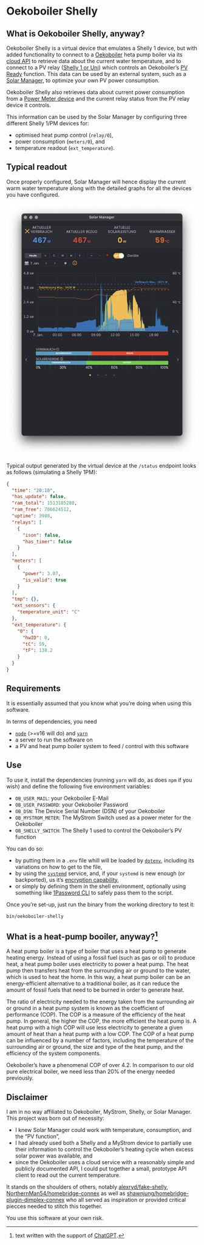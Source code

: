 # Oekoboiler Shelly

## What is Oekoboiler Shelly, anyway?

Oekoboiler Shelly is a virtual device that emulates a Shelly 1 device, but with added functionality to connect to a [Oekoboiler](https://oekoboiler.com/en/) heta pump boiler via its [cloud API](https://github.com/johannrichard/oekoboiler-api) to retrieve data about the current water temperature, and to connect to a PV relay ([Shelly 1 or Uni](https://kb.shelly.cloud/knowledge-base/shelly-uni)) which controls an Oekoboiler’s [PV Ready](https://oekoboiler.com/produkt/rs-oekob-13-300-liter/) function. This data can be used by an external system, such as a [Solar Manager](https://solarmanager.ch), to optimize your own PV power consumption.

Oekoboiler Shelly also retrieves data about current power consumption from a [Power Meter device](https://mystrom.ch) and the current relay status from the PV relay device it controls.

This information can be used by the Solar Manager by configuring three different Shelly 1/PM devices for:

- optimised heat pump control (`relay/0`),
- power consumption (`meters/0`), and
- temperature readout (`ext_temperature`).

## Typical readout

Once properly configured, Solar Manager will hence display the current warm water temperature along with the detailed graphs for all the devices you have configured.

![Oekoboiler Readout](./assets/oekoboiler-readout.jpg)

Typical output generated by the virtual device at the `/status` endpoint looks as follows (simulating a Shelly 1PM):

```json
{
  "time": "20:10",
  "has_update": false,
  "ram_total": 1513185280,
  "ram_free": 786624512,
  "uptime": 3988,
  "relays": [
    {
      "ison": false,
      "has_timer": false
    }
  ],
  "meters": [
    {
      "power": 3.07,
      "is_valid": true
    }
  ],
  "tmp": {},
  "ext_sensors": {
    "temperature_unit": "C"
  },
  "ext_temperature": {
    "0": {
      "hwID": 0,
      "tC": 59,
      "tF": 138.2
    }
  }
}
```

## Requirements

It is essentially assumed that you know what you’re doing when using this software.

In terms of dependencies, you need

- [`node`](https://nodejs.org/en/) (>=v16 will do) and [`yarn`](https://yarnpkg.com)
- a server to run the software on
- a PV and heat pump boiler system to feed / control with this software

## Use

To use it, install the dependencies (running `yarn` will do, as does `npm` if you wish) and define the following five environment variables:

- `OB_USER_MAIL`: your Oekoboiler E-Mail
- `OB_USER_PASSWORD`: your Oekoboiler Password
- `OB_DSN`: The Device Serial Number (DSN) of your Oekoboiler
- `OB_MYSTROM_METER`: The MyStrom Switch used as a power meter for the Oekoboiler
- `OB_SHELLY_SWITCH`: The Shelly 1 used to control the Oekoboiler’s PV function

You can do so:

- by putting them in a `.env` file whill will be loaded by [`dotenv`](https://github.com/motdotla/dotenv), including its variations on how to get to the file,
- by using the [`systemd`](https://systemd.io/) service, and, if your `systemd` is new enough (or backported), us it’s [encryption capability](https://systemd.io/CREDENTIALS/),
- or simply by defining them in the shell environment, optionally using something like [1Password CLI](https://developer.1password.com/docs/cli/) to safely pass them to the script.

Once you’re set-up, just run the binary from the working directory to test it:

```shell
bin/oekoboiler-shelly
```

## What is a heat-pump booiler, anyway?[^1]

A heat pump boiler is a type of boiler that uses a heat pump to generate heating energy. Instead of using a fossil fuel (such as gas or oil) to produce heat, a heat pump boiler uses electricity to power a heat pump. The heat pump then transfers heat from the surrounding air or ground to the water, which is used to heat the home. In this way, a heat pump boiler can be an energy-efficient alternative to a traditional boiler, as it can reduce the amount of fossil fuels that need to be burned in order to generate heat.

The ratio of electricity needed to the energy taken from the surrounding air or ground in a heat pump system is known as the coefficient of performance (COP). The COP is a measure of the efficiency of the heat pump. In general, the higher the COP, the more efficient the heat pump is. A heat pump with a high COP will use less electricity to generate a given amount of heat than a heat pump with a low COP. The COP of a heat pump can be influenced by a number of factors, including the temperature of the surrounding air or ground, the size and type of the heat pump, and the efficiency of the system components.

Oekoboiler’s have a phenomenal COP of over 4.2. In comparison to our old pure electrical boiler, we need less than 20% of the energy needed previously.

## Disclaimer

I am in no way affiliated to Oekoboiler, MyStrom, Shelly, or Solar Manager. This project was born out of necessity:

- I knew Solar Manager could work with temperature, consumption, and the “PV function”,
- I had already used both a Shelly and a MyStrom device to partially use their information to control the Oekoboiler’s heating cycle when excess solar power was available, and
- since the Oekoboiler uses a cloud service with a reasonably simple and publicly documented API, I could put together a small, prototype API client to read out the current temperature.

It stands on the shoulders of others, notably [alexryd/fake-shelly](alexryd/fake-shelly), [NorthernMan54/homebridge-connex](https://github.com/NorthernMan54/homebridge-connex) as well as [shawnjung/homebridge-plugin-dimplex-connex](https://github.com/shawnjung/homebridge-plugin-dimplex-connex) who all served as inspiration or provided critical piecces needed to stitch this together.

You use this software at your own risk.

[^1]: text written with the support of [ChatGPT](https://chat.openai.com).
